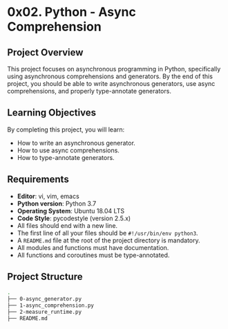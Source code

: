# 0x02. Python - Async Comprehension

## Project Overview

This project focuses on asynchronous programming in Python, specifically using asynchronous comprehensions and generators. By the end of this project, you should be able to write asynchronous generators, use async comprehensions, and properly type-annotate generators.

## Learning Objectives

By completing this project, you will learn:
- How to write an asynchronous generator.
- How to use async comprehensions.
- How to type-annotate generators.

## Requirements

- **Editor**: vi, vim, emacs
- **Python version**: Python 3.7
- **Operating System**: Ubuntu 18.04 LTS
- **Code Style**: pycodestyle (version 2.5.x)
- All files should end with a new line.
- The first line of all your files should be `#!/usr/bin/env python3`.
- A `README.md` file at the root of the project directory is mandatory.
- All modules and functions must have documentation.
- All functions and coroutines must be type-annotated.

## Project Structure

```bash
.
├── 0-async_generator.py
├── 1-async_comprehension.py
├── 2-measure_runtime.py
├── README.md

